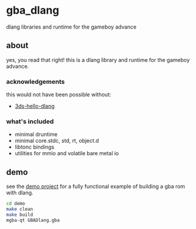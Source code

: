 
# gba_dlang

dlang libraries and runtime for the gameboy advance

## about
yes, you read that right! this is a dlang library and runtime for the gameboy advance.

### acknowledgements

this would not have been possible without:
- [3ds-hello-dlang](https://github.com/TheGag96/3ds-hello-dlang/)

### what's included
- minimal druntime
- minimal core.stdc, std, rt, object.d
- libtonc bindings
- utilities for mmio and volatile bare metal io

## demo
see the [demo project](demo/) for a fully functional example of building a gba rom with dlang.

```sh
cd demo
make clean
make build
mgba-qt GBADlang.gba
```
